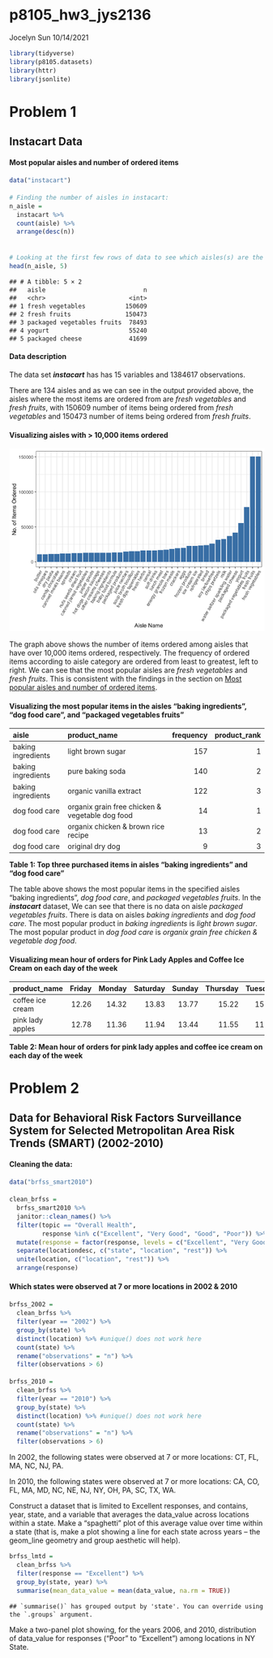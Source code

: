 p8105\_hw3\_jys2136
================
Jocelyn Sun
10/14/2021

``` r
library(tidyverse)
library(p8105.datasets)
library(httr)
library(jsonlite)
```

# Problem 1

## Instacart Data

#### Most popular aisles and number of ordered items

``` r
data("instacart")

# Finding the number of aisles in instacart:
n_aisle = 
  instacart %>%
  count(aisle) %>%
  arrange(desc(n))


# Looking at the first few rows of data to see which aisles(s) are the most items ordered from:
head(n_aisle, 5)
```

    ## # A tibble: 5 × 2
    ##   aisle                           n
    ##   <chr>                       <int>
    ## 1 fresh vegetables           150609
    ## 2 fresh fruits               150473
    ## 3 packaged vegetables fruits  78493
    ## 4 yogurt                      55240
    ## 5 packaged cheese             41699

#### Data description

The data set ***instacart*** has has 15 variables and 1384617
observations.

There are 134 aisles and as we can see in the output provided above, the
aisles where the most items are ordered from are *fresh vegetables* and
*fresh fruits*, with 150609 number of items being ordered from *fresh
vegetables* and 150473 number of items being ordered from *fresh
fruits*.

#### Visualizing aisles with &gt; 10,000 items ordered

![](p8105_hw3_jys2136_files/figure-gfm/aisle_plot-1.png)<!-- -->

The graph above shows the number of items ordered among aisles that have
over 10,000 items ordered, respectively. The frequency of ordered items
according to aisle category are ordered from least to greatest, left to
right. We can see that the most popular aisles are *fresh vegetables*
and *fresh fruits*. This is consistent with the findings in the section
on [Most popular aisles and number of ordered
items](#most-popular-aisles-and-number-of-ordered-items).

#### Visualizing the most popular items in the aisles “baking ingredients”, “dog food care”, and “packaged vegetables fruits”

| aisle              | product\_name                                   | frequency | product\_rank |
|:-------------------|:------------------------------------------------|----------:|--------------:|
| baking ingredients | light brown sugar                               |       157 |             1 |
| baking ingredients | pure baking soda                                |       140 |             2 |
| baking ingredients | organic vanilla extract                         |       122 |             3 |
| dog food care      | organix grain free chicken & vegetable dog food |        14 |             1 |
| dog food care      | organix chicken & brown rice recipe             |        13 |             2 |
| dog food care      | original dry dog                                |         9 |             3 |

**Table 1: Top three purchased items in aisles “baking ingredients” and
“dog food care”**

The table above shows the most popular items in the specified aisles
“baking ingredients”, *dog food care*, and *packaged vegetables fruits*.
In the ***instacart*** dataset, We can see that there is no data on
aisle *packaged vegetables fruits*. There is data on aisles *baking
ingredients* and *dog food care*. The most popular product in *baking
ingredients* is *light brown sugar*. The most popular product in *dog
food care* is *organix grain free chicken & vegetable dog food*.

#### Visualizing mean hour of orders for Pink Lady Apples and Coffee Ice Cream on each day of the week

| product\_name    | Friday | Monday | Saturday | Sunday | Thursday | Tuesday | Wednesday |
|:-----------------|-------:|-------:|---------:|-------:|---------:|--------:|----------:|
| coffee ice cream |  12.26 |  14.32 |    13.83 |  13.77 |    15.22 |   15.38 |     15.32 |
| pink lady apples |  12.78 |  11.36 |    11.94 |  13.44 |    11.55 |   11.70 |     14.25 |

**Table 2: Mean hour of orders for pink lady apples and coffee ice cream
on each day of the week**

# Problem 2

## Data for Behavioral Risk Factors Surveillance System for Selected Metropolitan Area Risk Trends (SMART) (2002-2010)

#### Cleaning the data:

``` r
data("brfss_smart2010") 

clean_brfss = 
  brfss_smart2010 %>%
  janitor::clean_names() %>%
  filter(topic == "Overall Health",
         response %in% c("Excellent", "Very Good", "Good", "Poor")) %>%
  mutate(response = factor(response, levels = c("Excellent", "Very Good", "Good", "Poor"))) %>%
  separate(locationdesc, c("state", "location", "rest")) %>%
  unite(location, c("location", "rest")) %>%
  arrange(response)
```

#### Which states were observed at 7 or more locations in 2002 & 2010

``` r
brfss_2002 = 
  clean_brfss %>%
  filter(year == "2002") %>%
  group_by(state) %>%
  distinct(location) %>% #unique() does not work here
  count(state) %>%
  rename("observations" = "n") %>%
  filter(observations > 6)

brfss_2010 = 
  clean_brfss %>%
  filter(year == "2010") %>%
  group_by(state) %>%
  distinct(location) %>% #unique() does not work here
  count(state) %>%
  rename("observations" = "n") %>%
  filter(observations > 6)
```

In 2002, the following states were observed at 7 or more locations: CT,
FL, MA, NC, NJ, PA.

In 2010, the following states were observed at 7 or more locations: CA,
CO, FL, MA, MD, NC, NE, NJ, NY, OH, PA, SC, TX, WA.

Construct a dataset that is limited to Excellent responses, and
contains, year, state, and a variable that averages the data\_value
across locations within a state. Make a “spaghetti” plot of this average
value over time within a state (that is, make a plot showing a line for
each state across years – the geom\_line geometry and group aesthetic
will help).

``` r
brfss_lmtd = 
  clean_brfss %>%
  filter(response == "Excellent") %>%
  group_by(state, year) %>%
  summarise(mean_data_value = mean(data_value, na.rm = TRUE))
```

    ## `summarise()` has grouped output by 'state'. You can override using the `.groups` argument.

Make a two-panel plot showing, for the years 2006, and 2010,
distribution of data\_value for responses (“Poor” to “Excellent”) among
locations in NY State.
